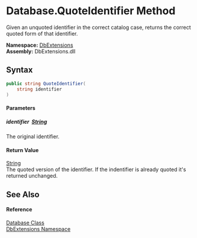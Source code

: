 Database.QuoteIdentifier Method
===============================
Given an unquoted identifier in the correct catalog case, returns the correct quoted form of that identifier.
  
**Namespace:** [DbExtensions][1]  
**Assembly:** DbExtensions.dll

Syntax
------

```csharp
public string QuoteIdentifier(
	string identifier
)
```

#### Parameters

##### *identifier*  [String][2]
The original identifier.

#### Return Value
[String][2]  
The quoted version of the identifier. If the indentifier is already quoted it's returned unchanged.

See Also
--------

#### Reference
[Database Class][3]  
[DbExtensions Namespace][1]  

[1]: ../README.md
[2]: https://learn.microsoft.com/dotnet/api/system.string
[3]: README.md